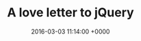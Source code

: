 ---
title: "A love letter to jQuery"
date: 2016-03-03 11:14:00 +0000
url: http://madebymike.com.au/writing/love-letter-to-jquery/
---
